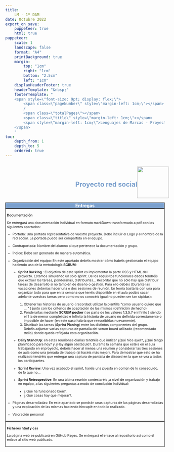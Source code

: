 ```yaml
---
title: 
    LM - 1º DAM
date: Octubre 2022
export_on_save:
    puppeteer: true
    html: true
puppeteer:
    scale: 1
    landscape: false
    format: "A4"
    printBackground: true
    margin:
        top: "1cm"
        right: "1cm"
        bottom: "2.5cm"
        left: "1cm"
    displayHeaderFooter: true
    headerTemplate: "&nbsp;"
    footerTemplate: "
    <span style=\"font-size: 9pt; display: flex;\">
        <span class=\"pageNumber\" style=\"margin-left: 1cm;\"></span>
        /
        <span class=\"totalPages\"></span>
        <span class=\"title\" style=\"margin-left: 1cm;\"></span>
        <span style=\"margin-left: 1cm;\">Lenguajes de Marcas - Proyecto red social</span>
    </span>
    "
toc:
    depth_from: 1
    depth_to: 5
    ordered: true
---
```



<!--A incluir al principio del proyecto-->
<div>
    <div style="display: flex; padding: 10pt; width: 100%; justify-content: flex-end;align-items: center">
            <div >
                <h2 style="color:#7ba0cd">Proyecto red social</h2>
            </div>
            <img height="100" src="imágenes/Fondo.png" />
        </div>
    <div style="display: flex; background-color: #7ba0cd; justify-content: space-between; border-style: solid; border-width: thin;">
        <div style="text-align: center; color:white;font-weight:bold;width:100%">
            Entregas
        </div>
    </div>
  
</div>

<div style="font-size: 75%; border-style: solid; border-width: thin; padding: 3pt;">

**Documentación**

Se entregará una  documentación individual en formato markDown transformado a pdf con los siguientes apartados:

- Portada: Una portada representativa de vuestro proyecto. Debe incluir el Logo y el nombre de la red social. La portada puede ser compartida en el equipo.
- Contraportada: Nombre del alumno al que pertenece la documentación y grupo.
- Índice: Debe ser generado de manera automática.
- Organización del equipo: En este apartado debéis mostrar cómo habéis gestionado el equipo haciendo uso de la metodología **SCRUM**:
    - **Sprint Backlog** : El objetivo de este sprint es implementar la parte CSS y HTML del proyecto. Estamos simulando un sólo sprint. De los requisitos funcionales         dados tendréis que extraer las tareas, ponderarlas, distribuirlas... Recordar que no sólo hay que distribuir tareas de desarrollo si no también de diseño o             gestión.
        Para ello debéis (Durante las vacaciones deberías hacer una o dos sesiones de reunión. En teoría bastaría con una para organizar todo para que en la semana que         tenéis disponible en el aula podáis sacar adelante vuestras tareas pero como no os conocéis igual no pueden ser tan rápidas):
        1. Obtener las historias de usuario ( recordad: utilizar  la plantilla  "como usuario quiero que ... " ) junto con los criterios de aceptación de las mismas                (definición de hecho)
        2. Ponderarlas mediante **SCRUM pocker** ( se parte de los valores 1,3,5,7 e infinito ) siendo el 1 la de menor complejidad e infinito la historia de usuario no            definida correctamente o imposible de hacer (en este caso habría que reescribirlas nuevamente).
        3. Distribuir las tareas (**Sprint Planing**) entre los distintos componentes del grupo.  
           Debéis adjuntar varias capturas de pantalla del scrum board utilizado (recomendado trello) donde queda reflejada esta organización.
     
    -  **Daily Stand Up**: en estas reuniones diarias tendréis que indicar  ¿Qué hice ayer?, ¿Qué tengo planificado para hoy? y ¿Hay algún obstáculo?. Durante la semana        que estéis en el aula trabajando en el proyecto, debéis hacer al menos una reunión y considerar las tres sesiones de aula como una jornada de trabajo (si hacéis        más mejor). Para demostrar que esto se ha realizado tendréis que entregar una captura de pantalla de discord en la que se vea a todos los participantes.
    
    - **Sprint Review**: Una vez acabado el sprint, haréis una puesta en común de lo conseguido, de lo que no... 
    
    - **Sprint Retrospective**:  En una última reunión contestaréis ,a nivel de organización y trabajo en equipo, a las siguientes preguntas a modo de conclusión               individual:
        - ¿ Qué ha funcionado bien?.
        - ¿ Qué cosas hay que mejorar?.

- Páginas desarrolladas: En este apartado se pondrán unas capturas de las páginas desarrolladas y una explicación de las mismas haciendo hincapié en todo lo realizado.
- Valoración personal
</div>
<div style="font-size: 75%; border-style: solid; border-width: thin; padding: 3pt;">

**Ficheros html y css**

La página web se publicará en GitHub Pages. Se entregará el enlace al repositorio así como el enlace al sitio web publicado.
</div>
